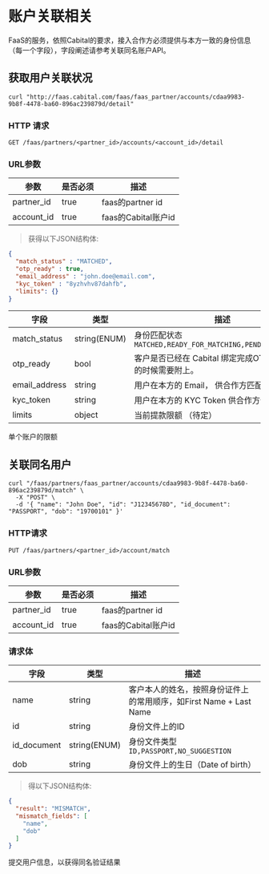 # 账户关联相关

FaaS的服务，依照Cabital的要求，接入合作方必须提供与本方一致的身份信息（每一个字段），字段阐述请参考关联同名账户API。

## 获取用户关联状况


```shell
curl "http://faas.cabital.com/faas/faas_partner/accounts/cdaa9983-9b8f-4478-ba60-896ac239879d/detail"
```

### HTTP 请求

`GET /faas/partners/<partner_id>/accounts/<account_id>/detail`

### URL参数

参数 | 是否必须 | 描述
--------- | ------- | -----------
partner_id | true | faas的partner id
account_id | true | faas的Cabital账户id

> 获得以下JSON结构体:

```json
{
  "match_status" : "MATCHED",
  "otp_ready" : true,
  "email_address" : "john.doe@email.com",
  "kyc_token" : "8yzhvhv87dahfb",
  "limits": {}
}
```


字段 | 类型 | 描述
--------- | ------- | ---------------
match_status | string(ENUM) | 身份匹配状态 `MATCHED,READY_FOR_MATCHING,PENDING,REJECTED`
otp_ready | bool | 客户是否已经在 Cabital 绑定完成OTP，其在提现的时候需要附上。
email_address | string | 用户在本方的 Email， 供合作方匹配
kyc_token | string | 用户在本方的 KYC Token 供合作方使用
limits | object | 当前提款限额 （待定）


<aside class="success">
单个账户的限额
</aside>

## 关联同名用户

```shell
curl "/faas/partners/faas_partner/accounts/cdaa9983-9b8f-4478-ba60-896ac239879d/match" \
  -X "POST" \
  -d '{ "name": "John Doe", "id": "J12345678D", "id_document": "PASSPORT", "dob": "19700101" }' 
```



### HTTP请求

`PUT /faas/partners/<partner_id>/account/match`

### URL参数

参数 | 是否必须 | 描述
--------- | ------- | -----------
partner_id | true | faas的partner id
account_id | true | faas的Cabital账户id

### 请求体

字段 | 类型 | 描述
--------- | ------- | ---------------
name | string | 客户本人的姓名，按照身份证件上的常用顺序，如First Name + Last Name
id | string | 身份文件上的ID
id_document | string(ENUM) | 身份文件类型 `ID,PASSPORT,NO_SUGGESTION`
dob | string | 身份文件上的生日（Date of birth）

> 得以下JSON结构体:

```json
{
  "result": "MISMATCH",
  "mismatch_fields": [
    "name",
    "dob"
  ]
}
```

提交用户信息，以获得同名验证结果



